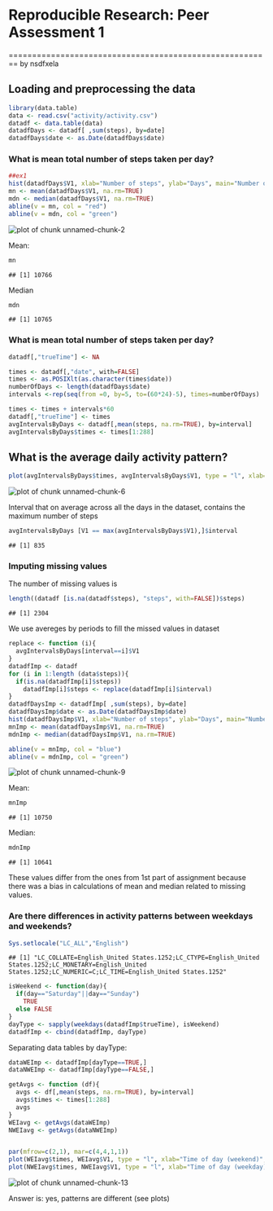 # Reproducible Research: Peer Assessment 1 
========================================================
by nsdfxela

## Loading and preprocessing the data

```r
library(data.table)
data <- read.csv("activity/activity.csv")
datadf <- data.table(data)
datadfDays <- datadf[ ,sum(steps), by=date]
datadfDays$date <- as.Date(datadfDays$date)
```

### What is mean total number of steps taken per day?

```r
##ex1
hist(datadfDays$V1, xlab="Number of steps", ylab="Days", main="Number of steps by days", col="blue", breaks=12)
mn <- mean(datadfDays$V1, na.rm=TRUE)
mdn <- median(datadfDays$V1, na.rm=TRUE)
abline(v = mn, col = "red")
abline(v = mdn, col = "green")
```

![plot of chunk unnamed-chunk-2](figure/unnamed-chunk-2.png) 

Mean:

```r
mn
```

```
## [1] 10766
```
Median

```r
mdn
```

```
## [1] 10765
```

### What is mean total number of steps taken per day?

```r
datadf[,"trueTime"] <- NA

times <- datadf[,"date", with=FALSE]
times <- as.POSIXlt(as.character(times$date))
numberOfDays <- length(datadfDays$date)
intervals <-rep(seq(from =0, by=5, to=(60*24)-5), times=numberOfDays)

times <- times + intervals*60
datadf[,"trueTime"] <- times
avgIntervalsByDays <- datadf[,mean(steps, na.rm=TRUE), by=interval]
avgIntervalsByDays$times <- times[1:288]
```
## What is the average daily activity pattern?

```r
plot(avgIntervalsByDays$times, avgIntervalsByDays$V1, type = "l", xlab="Time of day", ylab="Number of steps", main="Mean steps pattern")
```

![plot of chunk unnamed-chunk-6](figure/unnamed-chunk-6.png) 

Interval that on average across all the days in the dataset, contains the maximum number of steps

```r
avgIntervalsByDays [V1 == max(avgIntervalsByDays$V1),]$interval
```

```
## [1] 835
```

### Imputing missing values
The number of missing values is

```r
length((datadf [is.na(datadf$steps), "steps", with=FALSE])$steps)
```

```
## [1] 2304
```

We use avereges by periods to fill the missed values in dataset

```r
replace <- function (i){
  avgIntervalsByDays[interval==i]$V1
}
datadfImp <- datadf
for (i in 1:length (data$steps)){
  if(is.na(datadfImp[i]$steps))
    datadfImp[i]$steps <- replace(datadfImp[i]$interval)
}
datadfDaysImp <- datadfImp[ ,sum(steps), by=date]
datadfDaysImp$date <- as.Date(datadfDaysImp$date)
hist(datadfDaysImp$V1, xlab="Number of steps", ylab="Days", main="Number of steps by days (With imputed data)", col="red", breaks=12)
mnImp <- mean(datadfDaysImp$V1, na.rm=TRUE)
mdnImp <- median(datadfDaysImp$V1, na.rm=TRUE)

abline(v = mnImp, col = "blue")
abline(v = mdnImp, col = "green")
```

![plot of chunk unnamed-chunk-9](figure/unnamed-chunk-9.png) 

Mean:

```r
mnImp
```

```
## [1] 10750
```
Median:

```r
mdnImp
```

```
## [1] 10641
```
These values differ from the ones from 1st part of assignment because there was a bias in calculations of mean and median related to missing values. 

### Are there differences in activity patterns between weekdays and weekends?

```r
Sys.setlocale("LC_ALL","English")
```

```
## [1] "LC_COLLATE=English_United States.1252;LC_CTYPE=English_United States.1252;LC_MONETARY=English_United States.1252;LC_NUMERIC=C;LC_TIME=English_United States.1252"
```

```r
isWeekend <- function(day){
  if(day=="Saturday"||day=="Sunday")
    TRUE
  else FALSE
}
dayType <- sapply(weekdays(datadfImp$trueTime), isWeekend)
datadfImp <- cbind(datadfImp, dayType)
```

Separating data tables by dayType:

```r
dataWEImp <- datadfImp[dayType==TRUE,]
dataNWEImp <- datadfImp[dayType==FALSE,]

getAvgs <- function (df){
  avgs <- df[,mean(steps, na.rm=TRUE), by=interval]
  avgs$times <- times[1:288]  
  avgs
}
WEIavg <- getAvgs(dataWEImp)
NWEIavg <- getAvgs(dataNWEImp)


par(mfrow=c(2,1), mar=c(4,4,1,1))
plot(WEIavg$times, WEIavg$V1, type = "l", xlab="Time of day (weekend)", col="magenta", ylab="Steps")
plot(NWEIavg$times, NWEIavg$V1, type = "l", xlab="Time of day (weekday)", col="green",ylab="Steps")
```

![plot of chunk unnamed-chunk-13](figure/unnamed-chunk-13.png) 

Answer is: yes, patterns are different (see plots)


